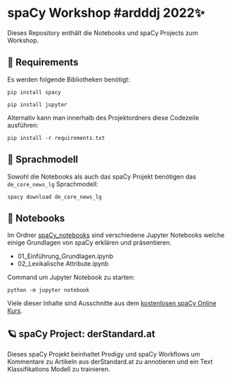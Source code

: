# spaCy Workshop #ardddj 2022✨

Dieses Repository enthält die Notebooks und spaCy Projects zum Workshop.

## 🔧 Requirements
Es werden folgende Bibliotheken benötigt:

```pip install spacy```

```pip install jupyter```

Alternativ kann man innerhalb des Projektordners diese Codezeile ausführen:

```pip install -r requirements.txt```

## 🔧 Sprachmodell
Sowohl die Notebooks als auch das spaCy Projekt benötigen das `de_core_news_lg` Sprachmodell:

```spacy download de_core_news_lg```

## 📓 Notebooks

Im Ordner [spaCy_notebooks](spaCy_notebooks) sind verschiedene Jupyter Notebooks welche einige Grundlagen von spaCy erklären und präsentieren.

- 01_Einführung_Grundlagen.ipynb
- 02_Lexikalische Attribute.ipynb

Command um Jupyter Notebook zu starten:

```python -m jupyter notebook```

Viele dieser Inhalte sind Ausschnitte aus dem [kostenlosen spaCy Online Kurs](https://course.spacy.io/de/).

## 🪐 spaCy Project: derStandard.at

Dieses spaCy Projekt beinhaltet Prodigy und spaCy Workflows um Kommentare zu Artikeln aus derStandard.at zu annotieren und ein Text Klassifikations Modell zu trainieren.

